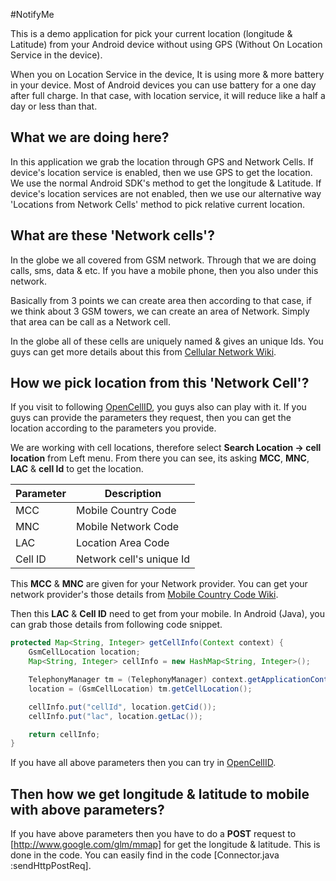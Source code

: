 #NotifyMe

This is a demo application for pick your current location (longitude & Latitude) from your Android device without using GPS (Without On Location Service in the device).

When you on Location Service in the device, It is using more & more battery in your device. Most of Android devices you can use battery for a one day after full charge. In that case, with location service, it will reduce like a half a day or less than that.

## What we are doing here?
In this application we grab the location through GPS and Network Cells. If device's location service is enabled, then we use GPS to get the location. We use the normal Android SDK's method to get the longitude & Latitude. If device's location services are not enabled, then we use our alternative way 'Locations from Network Cells' method to pick relative current location.

## What are these 'Network cells'?
In the globe we all covered from GSM network. Through that we are doing calls, sms, data & etc. If you have a mobile phone, then you also under this network. 

Basically from 3 points we can create area then according to that case, if we think about 3 GSM towers, we can create an area of Network. Simply that area can be call as a Network cell. 

In the globe all of these cells are uniquely named & gives an unique Ids. You guys can get more details about this from [Cellular Network Wiki](https://en.wikipedia.org/wiki/Cellular_network).


## How we pick location from this 'Network Cell'?

If you visit to following [OpenCellID](http://opencellid.org/), you guys also can play with it. If you guys can provide the parameters they request, then you can get the location according to the parameters you provide.

We are working with cell locations, therefore select **Search Location -> cell location** from Left menu. From there you can see, its asking **MCC**, **MNC**, **LAC** & **cell Id** to get the location.

Parameter | Description
--------- | -----------
MCC | Mobile Country Code
MNC | Mobile Network Code
LAC | Location Area Code
Cell ID | Network cell's unique Id

This **MCC** & **MNC** are given for your Network provider. You can get your network provider's those details from [Mobile Country Code Wiki](https://en.wikipedia.org/wiki/Mobile_country_code).

Then this **LAC** & **Cell ID** need to get from your mobile. In Android (Java), you can grab those details from following code snippet.
```java
protected Map<String, Integer> getCellInfo(Context context) {
    GsmCellLocation location;
    Map<String, Integer> cellInfo = new HashMap<String, Integer>();

    TelephonyManager tm = (TelephonyManager) context.getApplicationContext().getSystemService(Context.TELEPHONY_SERVICE);
    location = (GsmCellLocation) tm.getCellLocation();

    cellInfo.put("cellId", location.getCid());
    cellInfo.put("lac", location.getLac());

    return cellInfo;
}
```

If you have all above parameters then you can try in [OpenCellID](http://opencellid.org/).

## Then how we get longitude & latitude to mobile with above parameters?

If you have above parameters then you have to do a **POST** request to [http://www.google.com/glm/mmap] for get the longitude & latitude. This is done in the code. You can easily find in the code [Connector.java :sendHttpPostReq].
